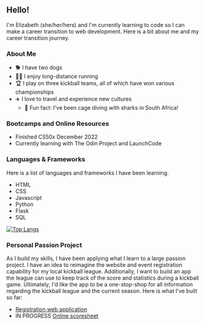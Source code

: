 ## Hello!

I'm Elizabeth (she/her/hers) and I'm currently learning to code so I can make a career transition to web development. Here is a bit about me and my career transition journey.

### About Me
- :dog2: I have two dogs
- :running_woman: I enjoy long-distance running
- :trophy: I play on three kickball teams, all of which have won various championships
- :airplane: I love to travel and experience new cultures
  - :shark: Fun fact: I've been cage diving with sharks in South Africa!

### Bootcamps and Online Resources
- Finished CS50x December 2022
- Currently learning with The Odin Project and LaunchCode

### Languages & Frameworks
Here is a list of languages and frameworks I have been learning.
- HTML
- CSS
- Javascript
- Python
- Flask
- SQL

[![Top Langs](https://github-readme-stats.vercel.app/api/top-langs/?username=e-karr&layout=compact&langs_count=10)](https://github.com/anuraghazra/github-readme-stats)


### Personal Passion Project
As I build my skills, I have been applying what I learn to a large passion project. I have an idea to reimagine the website and event registration capability for my local kickball league. Additionally, I want to build an app the league can use to keep track of the score and statistics during a kickball game. Ultimately, I'd like the app to be a one-stop-shop for all information regarding the kickball league and the current season. Here is what I've built so far:
- [Registration web application](https://github.com/e-karr/cs50-final-project.git)
- IN PROGRESS [Online scoresheet](https://github.com/e-karr/kickball-scoresheet.git)

<!--
**e-karr/e-karr** is a ✨ _special_ ✨ repository because its `README.md` (this file) appears on your GitHub profile.

Here are some ideas to get you started:

- 🔭 I’m currently working on ...
- 🌱 I’m currently learning ...
- 👯 I’m looking to collaborate on ...
- 🤔 I’m looking for help with ...
- 💬 Ask me about ...
- 📫 How to reach me: ...
- 😄 Pronouns: ...
- ⚡ Fun fact: ...
-->
